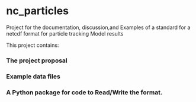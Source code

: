 # nc_particles

Project for the documentation, discussion,and Examples of a standard for a netcdf format for particle tracking Model results

This project contains:

### The project proposal

### Example data files

### A Python package for code to Read/Write the format.


